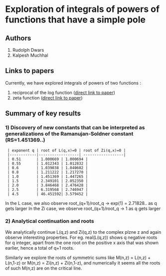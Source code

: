 
# Exploration of integrals of powers of functions that have a simple pole

## Authors
1) Rudolph Dwars
2) Kalpesh Muchhal

## Links to papers
Currently, we have explored integrals of powers of two functions :
1) reciprocal of the log function ([direct link to paper](https://github.com/km-git-acc/power-integrals/blob/main/log_power_integrals/An%20exploration%20of%20integrals%20of%20powers%20of%20the%20reciprocal%20of%20the%20log%20V1d1.pdf))
2) zeta function ([direct link to paper](https://github.com/km-git-acc/power-integrals/blob/main/zeta_power_integrals/Roots%20of%20integrals%20of%20powers%20of%20the%20zeta%20function%20V1d1.pdf))

## Summary of key results
### 1) Discovery of new constants that can be interpreted as generalizations of the Ramanujan-Soldner constant (RS=1.451369..)
     | exponent q | root of L(q,x)=0 | root of Zi(q,x)=0 | 
     |------------|------------------| ------------------|
     | 0.51       | 1.000669 | 1.000694 |
     | 0.55       | 1.012343 | 1.012832 |
     | 0.6        | 1.039038 | 1.040602 |
     | 0.8        | 1.211222 | 1.217270 |
     | 1.0        | 1.451369 | 1.447265 |
     | 1.5        | 2.349101 | 2.052350 |
     | 2.0        | 3.846468 | 2.476428 |
     | 2.5        | 6.319568 | 2.746947 |
     | 4.5        | 46.451592| 3.579452 |
   
   In the L case, we also observe root_(q+1)/root_q -> exp(1) = 2.71828.. as q gets larger 
   In the Zi case, we observe root_(q+1)/root_q -> 1 as q gets larger 
   
### 2) Analytical continuation and roots
  We analytically continue L(q,z) and Zi(q,z) to the complex plzne z and again observe interesting properties. For eg. real(L(q,z)) shows q negative roots for q integer, apart from the one root on the positive x axis that was shown earlier, hence a total of q+1 roots.
  
  Similarly we explore the roots of symmetric sums like M(n,z) = L(n,z) + L(n,1-z) or M(n,z) = Zi(n,z) + Zi(n,1-z), and numerically it seems all the roots of such M(n,z) are on the critical line.
  
